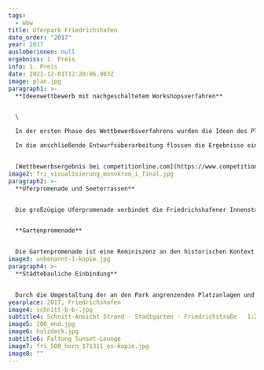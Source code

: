 ```yaml
---
tags:
  - wbw
title: Uferpark Friedrichshafen
date_order: "2017"
year: 2017
ausloberinnen: null
ergebniss: 1. Preis
info: 1. Preis
date: 2021-12-01T12:20:06.903Z
image: plan.jpg
paragraph1: >-
  **Ideenwettbewerb mit nachgeschaltetem Workshopsverfahren**


  \

  In der ersten Phase des Wettbewerbsverfahrens wurden die Ideen des Planungsteams k1 Landschaftsarchitekten/ raumzeit Architekten neben vier weiteren Arbeiten von der Fachjury zur Weiterbearbeitung empfohlen.\

  In die anschließende Entwurfsüberarbeitung flossen die Ergebnisse eines Bürgerbeiteiligungsverfahrens mit öffentlichem Workshop ein. Aus den Beiträgen dieser zweiten Wettbewerbsrunde kürte die Jury in der abschließenden Preisgerichtssitzung am 28. November 2017 zwei erste Plätze. Wegen seiner landschaftsarchitektonischen Stärken wurde der Entwurf von k1 Landschaftsarchitekten und raumzeit Architekten als Grundlage für weitere Planungen empfohlen.


  [Wettbewerbsergebnis bei competitionline.com](https://www.competitionline.com/de/news/ergebnisse/wettbewerbsergebnis-staedtebau-243162.html)
image2: fri_visualisierung_monokrom_i_final.jpg
paragraph2: >-
  **Uferpromenade und Seeterrassen**


  Die großzügige Uferpromenade verbindet die Friedrichshafener Innenstadt mit dem See. Als breite Flaniermeile erschließt sie alle Häfen der Stadt und bietet den Bürgern und Besuchern vielfältige Aufenthaltsmöglichkeiten am Wasser. Durch ihre Weiterführung zum Schlosshorn und zu den übergeordneten Wander- und Radwegen wird der Uferpark mit der umliegenden Landschaft vernetzt und die Promenade zu einem Teil der Erholungswege rund um den Bodensee. An zentraler Stelle weitet sich die Promenade platzartig auf und präsentiert sich als Seebalkon. Der hier entstandene, großzügig dimensionierte Flanierraum kann für Veranstaltungen genutzt werden.


  **Gartenpromenade**


  Die Gartenpromenade ist eine Reminiszenz an den historischen Kontext als der Uferpark aus dem Zusammenschluss von einzelnen Privatgärten hervorging. Als weiterer Hauptweg bildet die Gartenpromenade das der Stadt zugewandte Rückgrat des Parks mit altem Baumbestand und angelagerten gärtnerisch gestalteten Flächen.
image3: unbenannt-1-kopie.jpg
paragraph4: >-
  **Städtebauliche Einbindung**


  Durch die Umgestaltung der an den Park angrenzenden Platzanlagen und die Ausgestaltung der Friedrichstraße als Boulevard erfährt der Uferpark eine verbesserte Anbindung an die Stadt und wird im städtebaulichen Gefüge aufgewertet. Die platzartigen Ausformulierungen am Olga-Brunnen, der Ecke Friedrichstraße/Karlstraße sowie auf dem Antoniusplatz vernetzen die Parkeingänge mit dem Stadtgefüge. Vom Bahnhof wird die historische Verbindung zum Wasser neu ausformuliert. Die Baumreihen entlang der historischen Trapezform von Olga-, Friedrich- und Karlstraße bieten dem Park zudem einen starken Rahmen und verorten ihn als eigenständiges Element in der Stadt.
yearplace: 2017, Friedrichshafen
image4: schnitt-b-b-.jpg
subtitle4: Schnitt-Ansicht Strand - Stadtgarten - Friedrichstraße   1:200
image5: 200_end.jpg
image6: holzdeck.jpg
subtitle6: Faltung Sunset-Lounge
image7: fri_500_horn_171311_es-kopie.jpg
image8: ""
---
```

